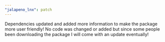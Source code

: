 ```yaml
---
"jalapeno_lnx": patch
---
```


Dependencies updated and added more information to make the package more user friendly! No code was changed or added but since some people been downloading the package I will come with an update eventually!
